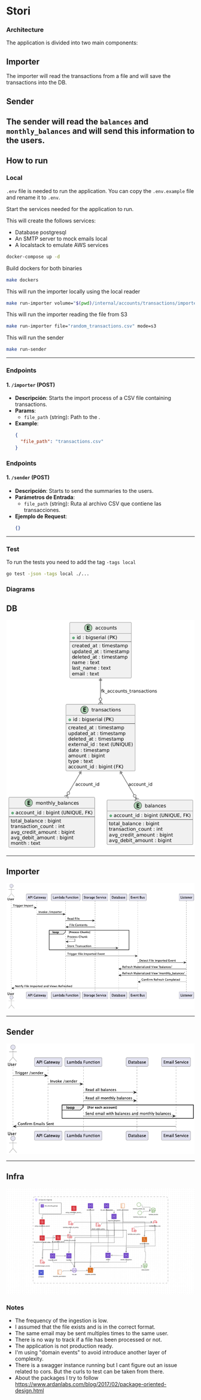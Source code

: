 # Stori

### Architecture

The application is divided into two main components:

## Importer

The importer will read the transactions from a file and will save the transactions
into the DB.

## Sender

The sender will read the `balances` and `monthly_balances` and will send this information to
the users.
------

## How to run

### Local

`.env` file is needed to run the application. You can copy the `.env.example` file and rename it to `.env`.

Start the services needed for the application to run.

This will create the follows services:

* Database postgresql
* An SMTP server to mock emails local
* A localstack to emulate AWS services

```bash
docker-compose up -d
```

Build dockers for both binaries

```bash
make dockers
```

This will run the importer locally using the local reader

```bash
make run-importer volume="$(pwd)/internal/accounts/transactions/importer/fixtures/random_transactions.csv:/app/transactions.csv" file=transactions.csv mode=local
```

This will run the importer reading the file from S3

```bash
make run-importer file="random_transactions.csv" mode=s3
```

This will run the sender

```bash
make run-sender
```

------

### Endpoints

#### 1. `/importer` (POST)

- **Descripción**: Starts the import process of a CSV file containing transactions.
- **Params**:
    - `file_path` (string): Path to the .
- **Example**:
  ```json
  {
    "file_path": "transactions.csv"
  }

### Endpoints

#### 1. `/sender` (POST)

- **Descripción**: Starts to send the summaries to the users.
- **Parámetros de Entrada**:
    - `file_path` (string): Ruta al archivo CSV que contiene las transacciones.
- **Ejemplo de Request**:
  ```json
  {}

------

### Test 
To run the tests you need to add the tag `-tags local`

```bash
go test -json -tags local ./... 
```

### Diagrams

## DB

![Diagrama de Tablas](docs/db.png)

------

## Importer

![Importer](docs/importer.png)


------

## Sender

![Importer](docs/sender.png)

---

## Infra

![Importer](docs/infra.png)

### Notes

- The frequency of the ingestion is low.
- I assumed that the file exists and is in the correct format.
- The same email may be sent multiples times to the same user.
- There is no way to track if a file has been processed or not.
- The application is not production ready.
- I'm using "domain events" to avoid introduce another layer of complexity.
- There is a swagger instance running but I cant figure out an issue related to cors. But the curls to test can be taken
  from there.
- About the packages I try to follow https://www.ardanlabs.com/blog/2017/02/package-oriented-design.html 

